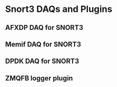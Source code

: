 # Snort3 DAQs and Plugins

## AFXDP DAQ for SNORT3
 

## Memif DAQ for SNORT3


## DPDK DAQ for SNORT3

## ZMQFB logger plugin
